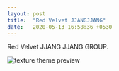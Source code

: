 ```yaml
---
layout: post
title:  "Red Velvet JJANGJJANG"
date:   2020-05-13 16:58:36 +0530
---
```

Red Velvet JJANG JJANG GROUP.

![texture theme preview](https://pbs.twimg.com/media/DkM3HbwUwAAPDKs?format=jpg&name=900x900)

[jekyll-docs]: https://jekyllrb.com/docs/home
[jekyll-gh]:   https://github.com/jekyll/jekyll
[jekyll-talk]: https://talk.jekyllrb.com/
